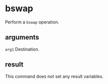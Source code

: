 # bswap

Perform a `bswap` operation.

## arguments

`arg1` Destination.

## result

This command does not set any result variables.
